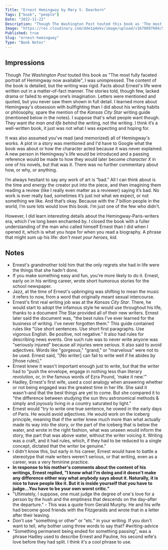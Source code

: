 ```yaml
---
Title: "Ernest Hemingway by Mary V. Dearborn"
Tags: ["book", "people"]
Date: "2022-11-22"
Description: "Though The Washington Post touted this book as 'The most fully faceted portrait of Hemingway now available', I was unimpressed."
Image: "https://res.cloudinary.com/dde1q4ekv/image/upload/v1670097604/51UuOAoN0kL._AC_SY780__1_fd8fpn.jpg"
Published: true
Slug: "ernest-hemingway"
Type: "Book Notes"
---
```

## Impressions
Though *The Washington Post* touted this book as "The most fully faceted portrait of Hemingway now available", I was unimpressed. The content of the book is detailed, but the writing was rigid. Facts about Ernest's life were written out in a matter-of-fact manner. The stories told, though few, lacked drama or failed to engage one’s imagination. Letters were mentioned and quoted, but you never saw them shown in full detail. I learned more about Hemingway's obsession with bullfighting than I did about his writing habits or philosophy, spare the mention of the *Kansas City Star* writing guide (mentioned below in the notes). I suppose that's what people want though. They want *the man and life behind* the writing, not the writing. I think it’s a well-written book, it just was not what I was expecting and hoping for.

It was also assumed you've read (and memorized) all of Hemingway's works. A plot in a story was mentioned and I'd have to Google what the book was about or how the character acted because it was never explained. A new person in Hemingway's life would be introduced and a passing reference would be made to how they would later become *character X* in one of his novels, but that was it. There was no further commentary about how, or why, or anything.

I’m always hesitant to say any work of art is “bad.” All I can think about is the time and energy the creator put into the piece, and then imagining them reading a review (like I really even matter as a reviewer) saying it’s bad. No work is ever really bad, sometimes it’s just not what we expect, or not something we like. And that’s okay. Because with the 7 billion people in the world, I’m sure lots would love this book. I’m just one of the few who didn’t.

However, I did learn interesting details about the Hemingway-Paris-writers era, which I've long been enchanted by. I closed the book with a fuller understanding of the man who called himself Ernest than I did when I opened it, which is what you hope for when you read a biography. A phrase that might sum up his life: *don't meet your heroes, kid.*

## Notes
- Ernest's grandmother told him that the only regrets she had in life were the things that she hadn't done.
- If you make something easy and fun, you're more likely to do it. Ernest, early on in his writing career, wrote short humorous stories for the school newspaper.
- Jazz, at the time of Ernest's upbringing was shifting to mean the music it refers to now, from a word that originally meant sexual intercourse.
- Ernest's first real writing job was at the *Kansas City Star*. There, he would start to adopt the infamous style he would use throughout his life, thanks to a document The Star provided all of their new writers. Ernest later said the document was, "the best rules I've ever learned for the business of writing. I've never forgotten them." This guide contained rules like "Use short sentences. Use short first paragraphs. Use vigorous English. Be positive, not negative." It also had rules for describing news events. One such rule was to never write anyone was "seriously injured" because all injuries were serious. It also said to avoid adjectives. Words like "gorgeous," "grand," or "marvelous" were not to be used. Ernest said, "[No writer] can fail to write well if he abides by [those rules]."
- Ernest knew it wasn't important enough just to write, but that the writer had to "push the envelope, engage in nothing less than literary revolution, or, in the famous words of Ezra Pound, 'make it new.'"
- Hadley, Ernest's first wife, used a cool analogy when answering whether or not being engaged was the greatest time in her life. She said it wasn't–and that the best things are yet to come. But she compared it to "the difference between studying the sun thru astronomical methods & simply and joyously living in a country saturated by light."
- Ernest would "try to write one true sentence, he vowed in the early days of Paris. He would avoid adjectives. He would work on the iceberg principle, meaning that if the writer knew much more than what actually made its way into the story, or the part of the iceberg that is below the water, and wrote in the right fashion, what was unseen would inform the story, the part that was above water, without the writer voicing it. Writing was a craft, and it had rules, which, if they had to be reduced to a single concept, dictated that the writer be genuine."
- I didn't know this, but early in his career, Ernest would have to battle a stereotype that male writers weren't serious, or that writing, even as a career, was a very feminine practice.
- **In response to his mother's comments about the content of his writings, Ernest replied, "I know what I'm doing and it doesn't make any difference either way what anybody says about it. Naturally, it is nice to have people like it. But it is inside yourself that you have to judge...You have to be your own worst critic."**
- "Ultimately, I suppose, one must judge the degree of one's love for a person by the hush and the emptiness that descends on the day–after the departure." - This was a quote from Gerald Murphy. He and his wife had become good friends with the Fitzgeralds and wrote that in a letter after their leaving.
 - Don't use "something or other" or "etc." in your writing. If you don't want to tell, why bother using three words to say that? #writing-advice
 - "Something permanent being ended for something passing", was a phrase Hadley used to describe Ernest and Pauline, his second wife's love before they had split. I think it's a cool phrase to use.
